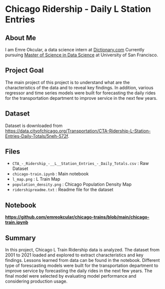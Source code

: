 # Chicago Ridership - Daily L Station Entries

## About Me

I am Emre Okcular, a data science intern at [Dictionary.com](https://www.dictionary.com/) Currently pursuing [Master of Science in Data Science](https://www.usfca.edu/arts-sciences/graduate-programs/data-science) at University of San Francisco.

## Project Goal

The main project of this project is to understand what are the characteristics of the data and to reveal key findings. In addition, various regressor and time series models were built for forecasting the daily rides for the transportation department to improve service in the next few years.

## Dataset

Dataset is downloaded from https://data.cityofchicago.org/Transportation/CTA-Ridership-L-Station-Entries-Daily-Totals/5neh-572f.

## Files

* ```CTA_-_Ridership_-__L__Station_Entries_-_Daily_Totals.csv``` : Raw Dataset
* ```chicago-train.ipynb``` : Main notebook
* ```l_map.png``` : L Train Map
* ```population_density.png``` : Chicago Population Density Map
* ```ridershipreadme.txt``` : Readme file for the dataset

## Notebook

**https://github.com/emreokcular/chicago-trains/blob/main/chicago-train.ipynb**

## Summary

In this project, Chicago L Train Ridership data is analyzed. The dataset from 2001 to 2021 loaded and explored to extract characteristics and key findings. Lessons learned from data can be found in the notebook. Different type of forescasting models were built for the transportation department to improve service by forecasting the daily rides in the next few years. The final model were selected by evaluating model performance and considering production usage.